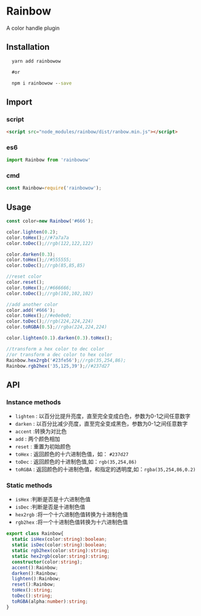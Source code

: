 # Rainbow

A color handle plugin

## Installation

```cmd
  yarn add rainbowow

  #or

  npm i rainbowow --save
```

## Import

### script

```html
<script src="node_modules/rainbow/dist/ranbow.min.js"></script>
```

### es6

```js
import Rainbow from 'rainbowow'

```

### cmd

```js
const Rainbow=require('rainbowow');
```

## Usage

```js
const color=new Rainbow('#666');

color.lighten(0.2);
color.toHex();//#7a7a7a
color.toDec();//rgb(122,122,122)

color.darken(0.3);
color.toHex();//#555555;
color.toDec();//rgb(85,85,85)

//reset color
color.reset();
color.toHex();//#666666;
color.toDec();//rgb(102,102,102)

//add another color
color.add('#666');
color.toHex();//#e0e0e0;
color.toDec();//rgb(224,224,224)
color.toRGBA(0.5);//rgba(224,224,224)

color.lighten(0.1).darken(0.3).toHex();

//transform a hex color to dec color
//or transform a dec color to hex color
Rainbow.hex2rgb('#23fe56');//rgb(35,254,86);
Rainbow.rgb2hex('35,125,39');//#237d27
```

## API

### Instance methods

* `lighten` : 以百分比提升亮度，直至完全变成白色，参数为0-1之间任意数字
* `darken` : 以百分比减少亮度，直至完全变成黑色，参数为0-1之间任意数字
* `accent` :转换为对比色
* `add` : 两个颜色相加
* `reset` : 重置为初始颜色
* `toHex` : 返回颜色的十六进制色值，如： `#237d27`
* `toDec` : 返回颜色的十进制色值,如：`rgb(35,254,86)`
* `toRGBA` : 返回颜色的十进制色值，和指定的透明度,如：`rgba(35,254,86,0.2)`

### Static methods

* `isHex` :判断是否是十六进制色值
* `isDec` :判断是否是十进制色值
* `hex2rgb` :将一个十六进制色值转换为十进制色值
* `rgb2hex` :将一个十进制色值转换为十六进制色值

```ts
export class Rainbow{
  static isHex(color:string):boolean;
  static isDec(color:string):boolean;
  static rgb2hex(color:string):string;
  static hex2rgb(color:string):string;
  constructor(color:string);
  accent():Rainbow;
  darken():Rainbow;
  lighten():Rainbow;
  reset():Rainbow;
  toHex():string;
  toDec():string;
  toRGBA(alpha:number):string;
}
```
